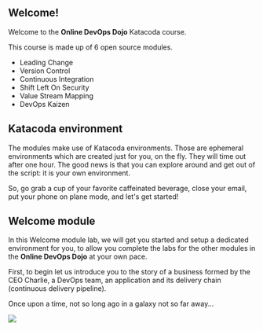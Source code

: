 ## Welcome!

Welcome to the **Online DevOps Dojo** Katacoda course.

This course is made up of 6 open source modules.

* Leading Change
* Version Control
* Continuous Integration
* Shift Left On Security
* Value Stream Mapping
* DevOps Kaizen

## Katacoda environment

The modules make use of Katacoda environments. Those are ephemeral environments which are created just for you, on the fly. They
will time out after one hour. The good news is that you can explore around and get out of the script: it is your own environment.

So, go grab a cup of your favorite caffeinated beverage, close your email, put your phone on plane mode, and let's get started!

## Welcome module

In this Welcome module lab, we will get you started and setup a dedicated environment for you, to allow you complete the labs for
the other modules in the **Online DevOps Dojo** at your own pace.

First, to begin let us introduce you to the story of a business formed by the CEO Charlie, a DevOps team, an application and its
delivery chain (continuous delivery pipeline).

Once upon a time, not so long ago in a galaxy not so far away...

![](../../assets/online-devops-dojo/welcome/onceuponatime.jpg)
